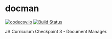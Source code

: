 # docman

[![codecov.io](https://codecov.io/github/andela-jmuturi/docman/coverage.svg?branch=master)](https://codecov.io/github/andela-jmuturi/docman/)
[![Build Status](https://travis-ci.org/andela-jmuturi/docman.svg?branch=master)](https://travis-ci.org/andela-jmuturi/docman)

JS Curriculum Checkpoint 3 - Document Manager.
